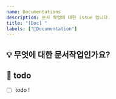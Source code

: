 ```yaml
---
name: Documentations
description: 문서 작업에 대한 issue 입니다.
title: "[Doc] "
labels: ["📕Documentation"]
---
```


## 💡 무엇에 대한 문서작업인가요? 
<!-- 이슈에 대한 내용을 설명해주세요. -->

## 📝  todo
- [ ] todo !
<!-- 해야 할 일들을 적어주세요. -->
